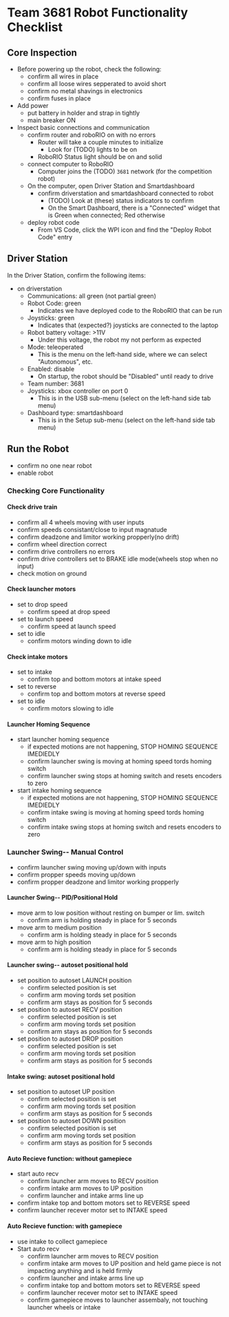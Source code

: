  # Team 3681 Robot Functionality Checklist



 ## Core Inspection
 
 * Before powering up the robot, check the following: 
    * confirm all wires in place
    * confirm all loose wires sepperated to avoid short
    * confirm no metal shavings in electronics
    * confirm fuses in place
* Add power 
    * put battery in holder and strap in tightly
    * main breaker ON
* Inspect basic connections and communication
    * confirm router and roboRIO on with no errors
        * Router will take a couple minutes to initialize
            * Look for (TODO) lights to be on 
        * RoboRIO Status light should be on and solid
    * connect computer to RoboRIO
        * Computer joins the (TODO) `3681` network (for the competition robot)
    * On the computer, open Driver Station and Smartdashboard
        * confirm driverstation and smartdashboard connected to robot
            * (TODO) Look at (these) status indicators to confirm
            * On the Smart Dashboard, there is a "Connected" widget that is Green when connected; Red otherwise
    * deploy robot code
        * From VS Code, click the WPI icon and find the "Deploy Robot Code" entry

## Driver Station 

In the Driver Station, confirm the following items: 

 * on driverstation
    * Communications: all green (not partial green)
    * Robot Code: green
        * Indicates we have deployed code to the RoboRIO that can be run
    * Joysticks: green
        * Indicates that (expected?) joysticks are connected to the laptop
    * Robot battery voltage: >11V
        * Under this voltage, the robot my not perform as expected
    * Mode: teleoperated
        * This is the menu on the left-hand side, where we can select "Autonomous", etc. 
    * Enabled: disable
        * On startup, the robot should be "Disabled" until ready to drive
    * Team number: 3681
    * Joysticks: xbox controller on port 0
        * This is in the USB sub-menu (select on the left-hand side tab menu)
    * Dashboard type: smartdashboard
        * This is in the Setup sub-menu (select on the left-hand side tab menu)

## Run the Robot

 * confirm no one near robot
 * enable robot

### Checking Core Functionality

#### Check drive train
* confirm all 4 wheels moving with user inputs
* confirm speeds consistant/close to input magnatude
* confirm deadzone and limitor working propperly(no drift)
* confirm wheel direction correct
* confirm drive controllers no errors
* confirm drive controllers set to BRAKE idle mode(wheels stop when no input)
* check motion on ground

#### Check launcher motors

* set to drop speed
    * confirm speed at drop speed
* set to launch speed
    * confirm speed at launch speed
* set to idle
    * confirm motors winding down to idle

#### Check intake motors

* set to intake
    * confirm top and bottom motors at intake speed
* set to reverse
    * confirm top and bottom motors at reverse speed
* set to idle
    * confirm motors slowing to idle

#### Launcher Homing Sequence

* start launcher homing sequence
    * if expected motions are not happening, STOP HOMING SEQUENCE IMEDIEDLY
    * confirm launcher swing is moving at homing speed tords homing switch
    * confirm launcher swing stops at homing switch and resets encoders to zero
* start intake homing sequence
    * if expected motions are not happening, STOP HOMING SEQUENCE IMEDIEDLY
    * confirm intake swing is moving at homing speed tords homing switch
    * confirm intake swing stops at homing switch and resets encoders to zero

### Launcher Swing-- Manual Control

* confirm launcher swing moving up/down with inputs
* confirm propper speeds moving up/down
* confirm propper deadzone and limitor working propperly

#### Launcher Swing-- PID/Positional Hold

* move arm to low position without resting on bumper or lim. switch
    * confirm arm is holding steady in place for 5 seconds
* move arm to medium position
    * confirm arm is holding steady in place for 5 seconds
* move arm to high position
    * confirm arm is holding steady in place for 5 seconds

#### Launcher swing-- autoset positional hold

* set position to autoset LAUNCH position
    * confirm selected position is set
    * confirm arm moving tords set position
    * confirm arm stays as position for 5 seconds
* set position to autoset RECV position
    * confirm selected position is set
    * confirm arm moving tords set position
    * confirm arm stays as position for 5 seconds
* set position to autoset DROP position
    * confirm selected position is set
    * confirm arm moving tords set position
    * confirm arm stays as position for 5 seconds

#### Intake swing: autoset positional hold

* set position to autoset UP position
    * confirm selected position is set
    * confirm arm moving tords set position
    * confirm arm stays as position for 5 seconds
* set position to autoset DOWN position
    * confirm selected position is set
    * confirm arm moving tords set position
    * confirm arm stays as position for 5 seconds

#### Auto Recieve function: without gamepiece

* start auto recv
    * confirm launcher arm moves to RECV position
    * confirm intake arm moves to UP position
    * confirm launcher and intake arms line up
* confirm intake top and bottom motors set to REVERSE speed
* confirm launcher recever motor set to INTAKE speed

#### Auto Recieve function: with gamepiece

* use intake to collect gamepiece
* Start auto recv
    * confirm launcher arm moves to RECV position
    * confirm intake arm moves to UP position and held game piece is not impacting anything and is held firmly
    * confirm launcher and intake arms line up
    * confirm intake top and bottom motors set to REVERSE speed
    * confirm launcher recever motor set to INTAKE speed
    * confirm gamepiece moves to launcher assembaly, not touching launcher wheels or intake